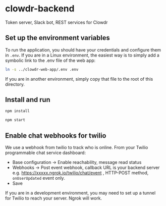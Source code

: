 # clowdr-backend
Token server, Slack bot, REST services for Clowdr

## Set up the environment variables 

To run the application, you should have your credentials and configure them in `.env`. If you are in a Linux environment, the easiest way is to simply add a symbolic link to the .env file of the web app:

```bash
ln -s ../clowdr-web-app/.env .env
```
If you are in another environment, simply copy that file to the root of this directory.

## Install and run

```bash
npm install
```
```bash
npm start
```

## Enable chat webhooks for twilio
We use a webhook from twilio to track who is online.
From your Twilio programmable chat service dashboard:
* Base configuration -> Enable reachability, message read status
* Webhooks -> Post event webhook, callback URL is your backend server e.g. https://xxxxx.ngrok.io/twilio/chat/event , HTTP-POST method, `onUserUpdated` event only.
* Save

If you are in a development environment, you may need to set up a tunnel for Twilio to reach your server. Ngrok will work.

